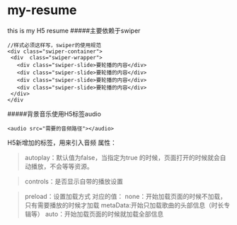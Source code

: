 # my-resume
this is my H5 resume
#####主要依赖于swiper
````
//样式必须这样写，swiper的使用规范
<div class="swiper-container">
 <div  class="swiper-wrapper">
   <div class="swiper-slide>要轮播的内容</div>
   <div class="swiper-slide>要轮播的内容</div>
   <div class="swiper-slide>要轮播的内容</div>
   <div class="swiper-slide>要轮播的内容</div>
 </div>
</div
````

#####背景音乐使用H5标签audio

````
<audio src="需要的音频路径"></audio>
````
H5新增加的标签，用来引入音频
属性：
> autoplay：默认值为false，当指定为true 的时候，页面打开的时候就会自动播放，不会等等资源。

> controls：是否显示自带的播放设置

> preload：设置加载方式
对应的值：
none：开始加载页面的时候不加载，只有需要播放的时候才加载
metaData:开始只加载歌曲的头部信息（时长专辑等）
auto：开始加载页面的时候就加载全部信息

